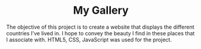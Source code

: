 <h1 align="center">My Gallery</h1>
<div>The objective of this project is to create a website that displays the different countries I've lived in. I hope to convey the beauty I find in these places that I associate with. HTML5, CSS, JavaScript was used for the project.</div>
